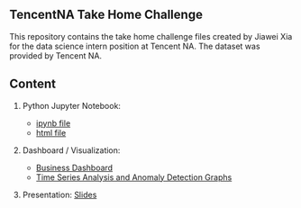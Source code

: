 ## TencentNA Take Home Challenge

This repository contains the take home challenge files created by Jiawei Xia for the data science intern position at Tencent NA. The dataset was provided by Tencent NA.

## Content

1. Python Jupyter Notebook: 
	* [ipynb file](https://github.com/KarvieX/TencentNA/blob/master/TencentNA.ipynb)
	* [html file](https://github.com/KarvieX/TencentNA/blob/master/TencentNA.html)

2. Dashboard / Visualization: 

	* [Business Dashboard](https://public.tableau.com/profile/karvie.xia#!/vizhome/TencentGameNA/Overview) 
	* [Time Series Analysis and Anomaly Detection Graphs](https://public.tableau.com/profile/karvie.xia#!/vizhome/GameTimeSeriesAnalysis/Characteristics)

3. Presentation: [Slides](...)
